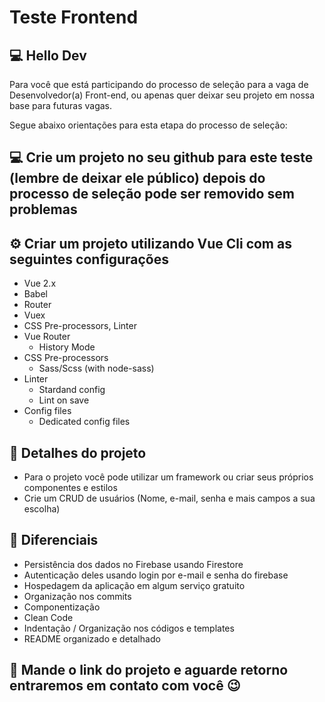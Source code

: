 # Teste Frontend

## 💻 Hello Dev
Para você que está participando do processo de seleção para a vaga de Desenvolvedor(a) Front-end, ou apenas quer deixar seu projeto em nossa base para futuras vagas.

Segue abaixo orientações para esta etapa do processo de seleção:
## 💻 Crie um projeto no seu github para este teste (lembre de deixar ele público) depois do processo de seleção pode ser removido sem problemas

## ⚙️ Criar um projeto utilizando Vue Cli com as seguintes configurações
* Vue 2.x
* Babel
* Router
* Vuex
* CSS Pre-processors, Linter
* Vue Router
    * History Mode
* CSS Pre-processors
    * Sass/Scss (with node-sass)
* Linter
    * Stardand config
    * Lint on save
* Config files
    * Dedicated config files

## 🧾 Detalhes do projeto
* Para o projeto você pode utilizar um framework ou criar seus próprios componentes e estilos
* Crie um CRUD de usuários (Nome, e-mail, senha e mais campos a sua escolha)

## 🤯 Diferenciais
* Persistência dos dados no Firebase usando Firestore
* Autenticação deles usando login por e-mail e senha do firebase
* Hospedagem da aplicação em algum serviço gratuito
* Organização nos commits
* Componentização
* Clean Code
* Indentação / Organização nos códigos e templates
* README organizado e detalhado

## 📨 Mande o link do projeto e aguarde retorno entraremos em contato com você 😉
